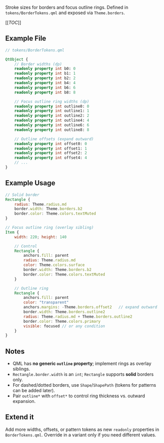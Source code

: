 Stroke sizes for borders and focus outline rings. Defined in `tokens/BorderTokens.qml` and exposed via `Theme.borders`.

[[_TOC_]]

## Example File

```qml
// tokens/BorderTokens.qml

QtObject {
    // Border widths (dp)
    readonly property int b0: 0
    readonly property int b1: 1
    readonly property int b2: 2
    readonly property int b4: 4
    readonly property int b6: 6
    readonly property int b8: 8

    // Focus outline ring widths (dp)
    readonly property int outline0: 0
    readonly property int outline1: 1
    readonly property int outline2: 2
    readonly property int outline4: 4
    readonly property int outline6: 6
    readonly property int outline8: 8

    // Outline offsets (expand outward)
    readonly property int offset0: 0
    readonly property int offset1: 1
    readonly property int offset2: 2
    readonly property int offset4: 4
    // ...
}
```

## Example Usage

```qml
// Solid border
Rectangle {
    radius: Theme.radius.md
    border.width: Theme.borders.b2
    border.color: Theme.colors.textMuted
}

// Focus outline ring (overlay sibling)
Item {
    width: 220; height: 140

    // Control
    Rectangle {
        anchors.fill: parent
        radius: Theme.radius.md
        color: Theme.colors.surface
        border.width: Theme.borders.b2
        border.color: Theme.colors.textMuted
    }

    // Outline ring
    Rectangle {
        anchors.fill: parent
        color: "transparent"
        anchors.margins: -Theme.borders.offset2   // expand outward
        border.width: Theme.borders.outline2
        radius: Theme.radius.md + Theme.borders.outline2
        border.color: Theme.colors.primary
        visible: focused // or any condition
    }
}
```

## Notes

- QML has **no generic `outline` property**; implement rings as overlay siblings.
- `Rectangle.border.width` is an `int`; `Rectangle` supports **solid** borders only.
- For dashed/dotted borders, use `Shape`/`ShapePath` (tokens for patterns can be added later).
- Pair `outline*` with `offset*` to control ring thickness vs. outward expansion.

## Extend it

Add more widths, offsets, or pattern tokens as new `readonly` properties in `BorderTokens.qml`. Override in a variant only if you need different values.
